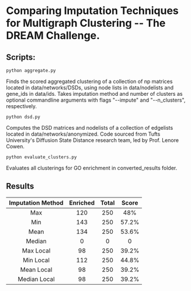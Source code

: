 # Comparing Imputation Techniques for Multigraph Clustering -- The DREAM Challenge.

## Scripts:

```
python aggregate.py
```

Finds the scored aggregated clustering of a collection of np matrices
located in data/networks/DSDs, using node lists in data/nodelists and
gene_ids in data/ids. Takes imputation method and number of clusters as
optional commandline arguments with flags "--impute" and "--n_clusters",
respectively.

```
python dsd.py
```

Computes the DSD matrices and nodelists of a collection of edgelists
located in data/networks/anonymized. Code sourced from Tufts University's
Diffusion State Distance research team, led by Prof. Lenore Cowen. 

```
python evaluate_clusters.py
```

Evaluates all clusterings for GO enrichment in converted_results folder.

## Results

| Imputation Method | Enriched | Total | Score |
|:-----------------:|:--------:|:-----:|:------:
| Max               |  120    | 250   | 48%    |
| Min               | 143 | 250  | 57.2% |
| Mean              | 134 | 250  | 53.6% |
| Median            | 0 | 0  | 0 |
| Max Local         | 98 | 250  | 39.2% |
| Min Local         | 112 | 250  | 44.8% |
| Mean Local		| 98 | 250  | 39.2% |
| Median Local      | 98 | 250  | 39.2% |

